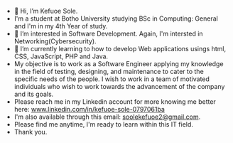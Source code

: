 - 👋 Hi, I’m Kefuoe Sole.
- I'm a student at Botho University studying BSc in Computing: General and I'm in my 4th Year of study.
- 👀 I’m interested in Software Development. Again, I'm intersted in Networking(Cybersecurity).
- 🌱 I’m currently learning to how to develop Web applications usings html, CSS, JavaScript, PHP and Java.
- My objective is to work as a Software Engineer applying my knowledge in the field of testing, designing, and maintenance to cater to the specific needs of the people. I wish to work in a team of motivated individuals who wish to work towards the advancement of the company and its goals.
- Please reach me in my Linkedin account for more knowing me better here: www.linkedin.com/in/kefuoe-sole-0797061ba 
- I'm also available through this email: soolekefuoe2@gmail.com.
- Please find me anytime, I'm ready to learn within this IT field.
- Thank you.
<!---
1923k/1923k is a ✨ special ✨ repository because its `README.md` (this file) appears on your GitHub profile.
You can click the Preview link to take a look at your changes.
--->
